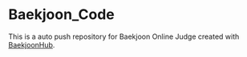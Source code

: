 # Baekjoon_Code
This is a auto push repository for Baekjoon Online Judge created with [BaekjoonHub](https://github.com/BaekjoonHub/BaekjoonHub).

